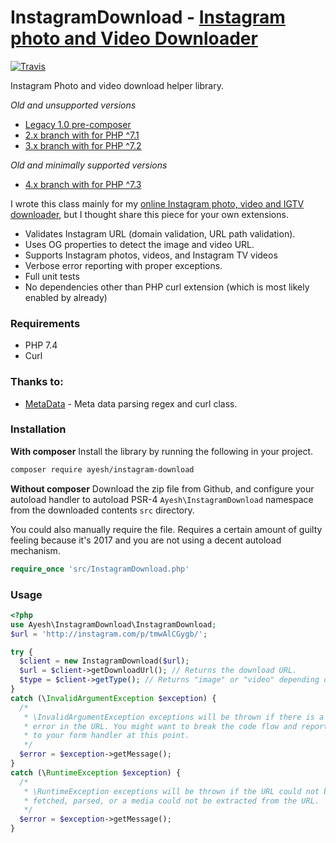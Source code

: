 # InstagramDownload - [Instagram photo and Video Downloader](https://downloadgram.com)

[![Travis](https://travis-ci.org/Ayesh/InstagramDownload.svg?branch=4.x&style=flat-square)](https://travis-ci.org/Ayesh/InstagramDownload)

Instagram Photo and video download helper library.

*Old and unsupported versions*
 - [Legacy 1.0 pre-composer](https://github.com/Ayesh/InstagramDownload/tree/1.0)
 - [2.x branch with for PHP ^7.1](https://github.com/Ayesh/InstagramDownload/tree/2.x)
 - [3.x branch with for PHP ^7.2](https://github.com/Ayesh/InstagramDownload/tree/3.x)
 
*Old and minimally supported versions*
 - [4.x branch with for PHP ^7.3](https://github.com/Ayesh/InstagramDownload/tree/4.x)

I wrote this class mainly for my [online Instagram photo, video and IGTV downloader](https://downloadgram.com), but I thought share this piece for your own extensions.

  - Validates Instagram URL (domain validation, URL path validation).
  - Uses OG properties to detect the image and video URL.
  - Supports Instagram photos, videos, and Instagram TV videos
  - Verbose error reporting with proper exceptions.
  - Full unit tests
  - No dependencies other than PHP curl extension (which is most likely enabled by already)
  

### Requirements
* PHP 7.4
* Curl


### Thanks to:
* [MetaData][2] - Meta data parsing regex and curl class.

### Installation

**With composer**
Install the library by running the following in your project. 
```bash
composer require ayesh/instagram-download
```
**Without composer**
Download the zip file from Github, and configure your autoload handler to autoload PSR-4 `Ayesh\InstagramDownload` namespace from the downloaded contents `src` directory. 

You could also manually require the file. Requires a certain amount of guilty feeling because it's 2017 and you are not using a decent autoload mechanism. 

```php 
require_once 'src/InstagramDownload.php'
```

### Usage
```php
<?php
use Ayesh\InstagramDownload\InstagramDownload;
$url = 'http://instagram.com/p/tmwAlCGygb/';

try {
  $client = new InstagramDownload($url);
  $url = $client->getDownloadUrl(); // Returns the download URL.
  $type = $client->getType(); // Returns "image" or "video" depending on the media type.
}
catch (\InvalidArgumentException $exception) {
  /*
   * \InvalidArgumentException exceptions will be thrown if there is a validation 
   * error in the URL. You might want to break the code flow and report the error 
   * to your form handler at this point.
   */
  $error = $exception->getMessage();
}
catch (\RuntimeException $exception) {
  /*
   * \RuntimeException exceptions will be thrown if the URL could not be 
   * fetched, parsed, or a media could not be extracted from the URL. 
   */
  $error = $exception->getMessage();
}
```


[1]:https://downloadgram.com
[2]:https://github.com/baj84/MetaData

